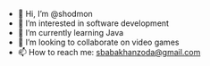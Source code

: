 - 👋 Hi, I’m @shodmon
- 👀 I’m interested in software development
- 🌱 I’m currently learning Java
- 💞️ I’m looking to collaborate on video games
- 📫 How to reach me: sbabakhanzoda@gmail.com

<!---
shodmon/shodmon is a ✨ special ✨ repository because its `README.md` (this file) appears on your GitHub profile.
You can click the Preview link to take a look at your changes.
--->
